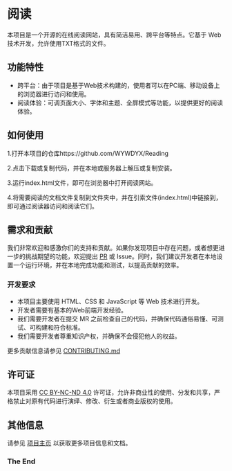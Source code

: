 # 阅读

本项目是一个开源的在线阅读网站，具有简洁易用、跨平台等特点。它基于 Web 技术开发，允许使用TXT格式的文件。

## 功能特性

- 跨平台：由于项目是基于Web技术构建的，使用者可以在PC端、移动设备上的浏览器进行访问和使用。
- 阅读体验：可调页面大小、字体和主题、全屏模式等功能，以提供更好的阅读体验。

## 如何使用

1.打开本项目的仓库https://github.com/WYWDYX/Reading

2.点击下载或复制代码，并在本地或服务器上解压或复制安装。

3.运行index.html文件，即可在浏览器中打开阅读网站。

4.将需要阅读的文档文件复制到文件夹中，并在引索文件(index.html)中链接到，即可通过阅读器访问和阅读它们。

## 需求和贡献

我们非常欢迎和感激你们的支持和贡献。如果你发现项目中存在问题，或者想更进一步的挑战期望的功能，欢迎提出 [PR](https://github.com/WYWDYX/Reading/pulls) 或 Issue。同时，我们建议开发者在本地设置一个运行环境，并在本地完成功能和测试，以提高贡献的效率。

### 开发要求

- 本项目主要使用 HTML、CSS 和 JavaScript 等 Web 技术进行开发。
- 开发者需要有基本的Web前端开发经验。
- 我们需要开发者在提交 MR 之前检查自己的代码，并确保代码通俗易懂、可测试、可构建和符合标准。
- 我们需要开发者尊重知识产权，并确保不会侵犯他人的权益。

更多贡献信息请参见 [CONTRIBUTING.md](https://github.com/WYWDYX/Reading/blob/main/CONTRIBUTING.md)

## 许可证

本项目采用 [CC BY-NC-ND 4.0](https://creativecommons.org/licenses/by-nc-nd/4.0/deed.zh) 许可证，允许非商业性的使用、分发和共享，严格禁止对原有代码进行演绎、修改、衍生或者商业版权的使用。

## 其他信息

请参见 [项目主页](https://github.com/WYWDYX/Reading) 以获取更多项目信息和文档。

### The End ###
